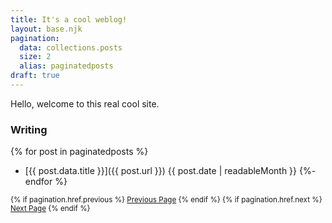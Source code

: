 ```yaml
--- 
title: It's a cool weblog!
layout: base.njk
pagination:
  data: collections.posts
  size: 2
  alias: paginatedposts
draft: true
---
```


Hello, welcome to this real cool site.

<h3>Writing</h3>

{% for post in paginatedposts %}
- [{{ post.data.title }}]({{ post.url }}) <span class="meta-text">{{ post.date | readableMonth }}</span> 
{%- endfor %}

<small>
{% if pagination.href.previous %}
  <a href="{{pagination.href.previous}}">Previous Page</a>
{% endif %}
{% if pagination.href.next %}
  <a href="{{pagination.href.next}}">Next Page</a>
{% endif %}
</small>
